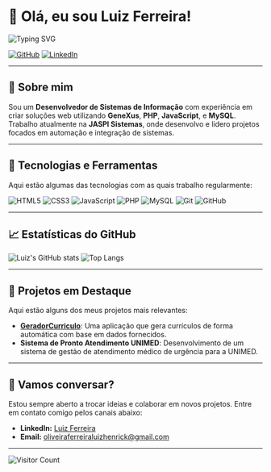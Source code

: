 # 👋 Olá, eu sou Luiz Ferreira!

![Typing SVG](https://readme-typing-svg.herokuapp.com?color=%2336BCF7&lines=Desenvolvedor+de+Sistemas+de+Informação;Especialista+em+ERP+e+Web+Development;Sempre+aprendendo+novas+tecnologias!)

[![GitHub](https://img.shields.io/github/followers/luiz-zip?label=Follow%20me%20on%20GitHub&style=social)](https://github.com/luiz-zip)
[![LinkedIn](https://img.shields.io/badge/LinkedIn-Connect-blue)](https://www.linkedin.com/in/luiz-ferreira-5a9b61272/)

---

## 💼 Sobre mim
Sou um **Desenvolvedor de Sistemas de Informação** com experiência em criar soluções web utilizando **GeneXus**, **PHP**, **JavaScript**, e **MySQL**. Trabalho atualmente na **JASPI Sistemas**, onde desenvolvo e lidero projetos focados em automação e integração de sistemas.

---

## 🔧 Tecnologias e Ferramentas
Aqui estão algumas das tecnologias com as quais trabalho regularmente:

![HTML5](https://img.shields.io/badge/-HTML5-E34F26?style=flat-square&logo=html5&logoColor=white)
![CSS3](https://img.shields.io/badge/-CSS3-1572B6?style=flat-square&logo=css3)
![JavaScript](https://img.shields.io/badge/-JavaScript-F7DF1E?style=flat-square&logo=javascript&logoColor=black)
![PHP](https://img.shields.io/badge/-PHP-777BB4?style=flat-square&logo=php)
![MySQL](https://img.shields.io/badge/-MySQL-4479A1?style=flat-square&logo=mysql&logoColor=white)
![Git](https://img.shields.io/badge/-Git-F05032?style=flat-square&logo=git&logoColor=white)
![GitHub](https://img.shields.io/badge/-GitHub-181717?style=flat-square&logo=github)

---

## 📈 Estatísticas do GitHub

![Luiz's GitHub stats](https://github-readme-stats.vercel.app/api?username=luiz-zip&show_icons=true&theme=radical)
![Top Langs](https://github-readme-stats.vercel.app/api/top-langs/?username=luiz-zip&layout=compact&theme=radical)

---

## 🚀 Projetos em Destaque
Aqui estão alguns dos meus projetos mais relevantes:

- **[GeradorCurriculo](https://github.com/luiz-zip/GeradorCurriculo)**: Uma aplicação que gera currículos de forma automática com base em dados fornecidos.
- **Sistema de Pronto Atendimento UNIMED**: Desenvolvimento de um sistema de gestão de atendimento médico de urgência para a UNIMED.

---

## 💬 Vamos conversar?
Estou sempre aberto a trocar ideias e colaborar em novos projetos. Entre em contato comigo pelos canais abaixo:

- **LinkedIn:** [Luiz Ferreira](https://www.linkedin.com/in/luiz-ferreira-5a9b61272/)
- **Email:** oliveiraferreiraluizhenrick@gmail.com

---

![Visitor Count](https://komarev.com/ghpvc/?username=luiz-zip&color=blue)
